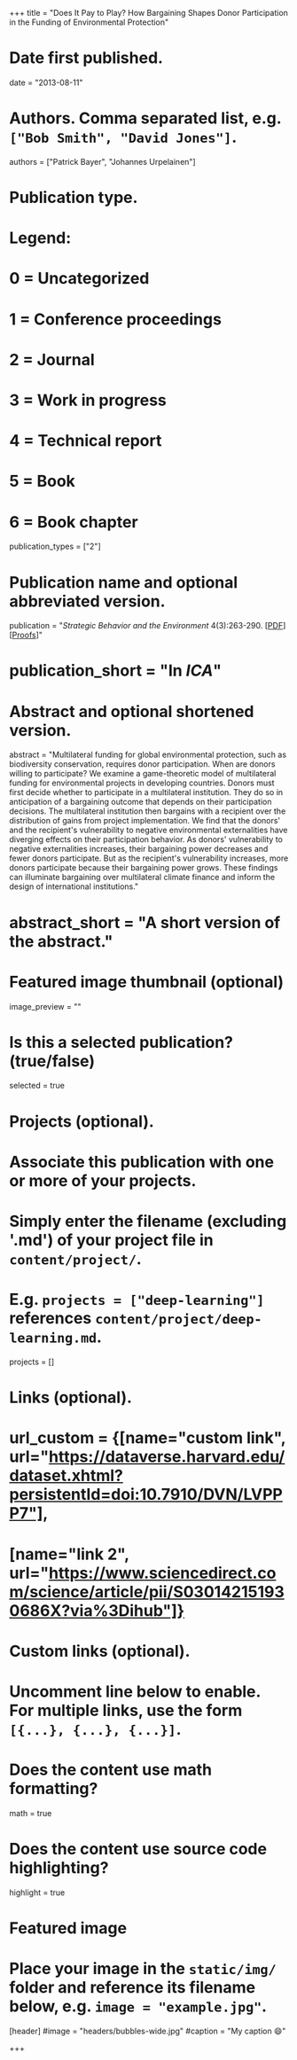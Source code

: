 +++
title = "Does It Pay to Play? How Bargaining Shapes Donor Participation in the Funding of Environmental Protection"

# Date first published.
date = "2013-08-11"

# Authors. Comma separated list, e.g. `["Bob Smith", "David Jones"]`.
authors = ["Patrick Bayer", "Johannes Urpelainen"]

# Publication type.
# Legend:
# 0 = Uncategorized
# 1 = Conference proceedings
# 2 = Journal
# 3 = Work in progress
# 4 = Technical report
# 5 = Book
# 6 = Book chapter
publication_types = ["2"]

# Publication name and optional abbreviated version.
publication = "*Strategic Behavior and the Environment* 4(3):263-290. [[PDF](https://nowpublishers.com/article/Details/SBE-0046)] [[Proofs](https://www.dropbox.com/s/dnowevccda40mll/BayerUrpelainen2014_SBE_Appendix.pdf?dl=0)]"
# publication_short = "In *ICA*"

# Abstract and optional shortened version.
abstract = "Multilateral funding for global environmental protection, such as biodiversity conservation, requires donor participation. When are donors willing to participate? We examine a game-theoretic model of multilateral funding for environmental projects in developing countries. Donors must first decide whether to participate in a multilateral institution. They do so in anticipation of a bargaining outcome that depends on their participation decisions. The multilateral institution then bargains with a recipient over the distribution of gains from project implementation. We find that the donors' and the recipient's vulnerability to negative environmental externalities have diverging effects on their participation behavior. As donors' vulnerability to negative externalities increases, their bargaining power decreases and fewer donors participate. But as the recipient's vulnerability increases, more donors participate because their bargaining power grows. These findings can illuminate bargaining over multilateral climate finance and inform the design of international institutions."
# abstract_short = "A short version of the abstract."

# Featured image thumbnail (optional)
image_preview = ""

# Is this a selected publication? (true/false)
selected = true

# Projects (optional).
#   Associate this publication with one or more of your projects.
#   Simply enter the filename (excluding '.md') of your project file in `content/project/`.
#   E.g. `projects = ["deep-learning"]` references `content/project/deep-learning.md`.
projects = []

# Links (optional).
# url_custom = {[name="custom link", url="https://dataverse.harvard.edu/dataset.xhtml?persistentId=doi:10.7910/DVN/LVPPP7"],
#             [name="link 2", url="https://www.sciencedirect.com/science/article/pii/S030142151930686X?via%3Dihub"]}


# Custom links (optional).
#   Uncomment line below to enable. For multiple links, use the form `[{...}, {...}, {...}]`.
 


# Does the content use math formatting?
math = true

# Does the content use source code highlighting?
highlight = true

# Featured image
# Place your image in the `static/img/` folder and reference its filename below, e.g. `image = "example.jpg"`.
[header]
#image = "headers/bubbles-wide.jpg"
#caption = "My caption 😄"

+++
